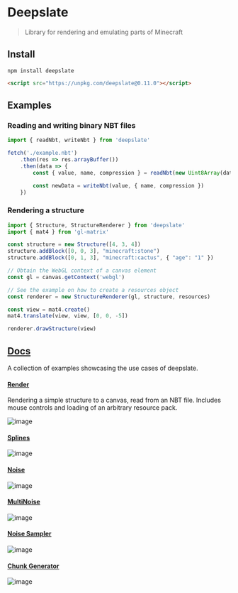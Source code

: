 # Deepslate
> Library for rendering and emulating parts of Minecraft

## Install
```
npm install deepslate
```
```html
<script src="https://unpkg.com/deepslate@0.11.0"></script>
```

## Examples

### Reading and writing binary NBT files
```ts
import { readNbt, writeNbt } from 'deepslate'

fetch('./example.nbt')
	.then(res => res.arrayBuffer())
	.then(data => {
		const { value, name, compression } = readNbt(new Uint8Array(data))

		const newData = writeNbt(value, { name, compression })
	})
```

### Rendering a structure
```ts
import { Structure, StructureRenderer } from 'deepslate'
import { mat4 } from 'gl-matrix'

const structure = new Structure([4, 3, 4])
structure.addBlock([0, 0, 3], "minecraft:stone")
structure.addBlock([0, 1, 3], "minecraft:cactus", { "age": "1" })

// Obtain the WebGL context of a canvas element
const gl = canvas.getContext('webgl')

// See the example on how to create a resources object
const renderer = new StructureRenderer(gl, structure, resources)

const view = mat4.create()
mat4.translate(view, view, [0, 0, -5])

renderer.drawStructure(view)
```

## [Docs](https://misode.github.io/deepslate/docs/)
A collection of examples showcasing the use cases of deepslate.

#### [Render](https://misode.github.io/deepslate/examples/structurerenderer/)
Rendering a simple structure to a canvas, read from an NBT file.
Includes mouse controls and loading of an arbitrary resource pack.

![image](https://user-images.githubusercontent.com/17352009/131235802-ed6c6617-f054-4312-b567-f2692196bfaa.png)

#### [Splines](https://misode.github.io/deepslate/examples/splines/)
![image](https://user-images.githubusercontent.com/17352009/132134408-e140b1f2-d5df-4f6c-9913-6a8a5c01fd3c.png)

#### [Noise](https://misode.github.io/deepslate/examples/noise/)
![image](https://user-images.githubusercontent.com/17352009/132598742-7f9fc32c-58b7-45f0-8d4b-ae132a94b2b5.png)

#### [MultiNoise](https://misode.github.io/deepslate/examples/multinoise/) 
![image](https://user-images.githubusercontent.com/17352009/132134430-f21970b6-aaa8-4a95-9aa3-a52ea60bc0b0.png)

#### [Noise Sampler](https://misode.github.io/deepslate/examples/noisesampler/)
![image](https://user-images.githubusercontent.com/17352009/132598802-417d7934-a389-4733-a191-748794db63bf.png)

#### [Chunk Generator](https://misode.github.io/deepslate/examples/chunkgenerator/)
![image](https://user-images.githubusercontent.com/17352009/132598866-d2d61f8a-0d82-447d-a74b-97401f1a2425.png)
